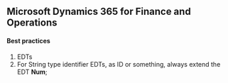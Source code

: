 ## Microsoft Dynamics 365 for Finance and Operations
#### Best practices
1. EDTs
  1. For String type identifier EDTs, as ID or something, always extend the EDT **Num**;
